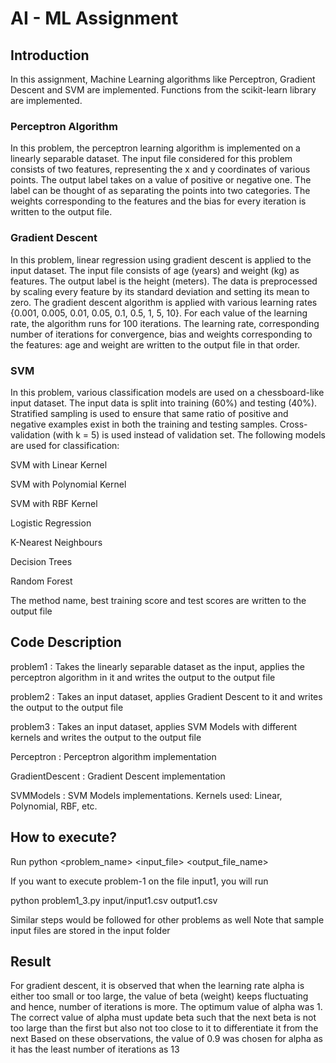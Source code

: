 # AI - ML Assignment #

## Introduction ##

In this assignment, Machine Learning algorithms like Perceptron, Gradient Descent and SVM are implemented. Functions from the scikit-learn library are implemented. 


### Perceptron Algorithm ###

In this problem, the perceptron learning algorithm is implemented on a linearly separable dataset. The input file considered for this problem consists of two features, representing the x and y coordinates of various points. The output label takes on a value of positive or negative one. The label can be thought of as separating the points into two categories. The weights corresponding to the features and the bias for every iteration is written to the output file. 


### Gradient Descent ###

In this problem, linear regression using gradient descent is applied to the input dataset. The input file consists of age (years) and weight (kg) as features. The output label is the height (meters). The data is preprocessed by scaling every feature by its standard deviation and setting its mean to zero. The gradient descent algorithm is applied with various learning rates {0.001, 0.005, 0.01, 0.05, 0.1, 0.5, 1, 5, 10}. For each value of the learning rate, the algorithm runs for 100 iterations. The learning rate, corresponding number of iterations for convergence, bias and weights corresponding to the features: age and weight are written to the output file in that order. 


### SVM ###

In this problem, various classification models are used on a chessboard-like input dataset. The input data is split into training (60%) and testing (40%). Stratified sampling is used to ensure that same ratio of positive and negative examples exist in both the training and testing samples. Cross-validation (with k = 5) is used instead of validation set. The following models are used for classification:

SVM with Linear Kernel 

SVM with Polynomial Kernel

SVM with RBF Kernel 

Logistic Regression

K-Nearest Neighbours 

Decision Trees 

Random Forest 



The method name, best training score and test scores are written to the output file 



## Code Description ##

problem1 : Takes  the linearly separable dataset as the input, applies the perceptron algorithm in it and writes the output to the output file 

problem2 : Takes an input dataset, applies Gradient Descent to it and writes the output to the output file

problem3 : Takes an input dataset, applies SVM Models with different kernels and writes the output to the output file

Perceptron : Perceptron algorithm implementation

GradientDescent : Gradient Descent implementation

SVMModels : SVM Models implementations. Kernels used: Linear, Polynomial, RBF, etc. 


## How to execute? ##

Run python <problem_name> <input_file> <output_file_name>

If you want to execute problem-1 on the file input1, you will run 

python problem1_3.py input/input1.csv output1.csv 


Similar steps would be followed for other problems as well
Note that sample input files are stored in the input folder 


## Result ## 

For gradient descent, it is observed that when the learning rate alpha is either too small or too large, the value of beta (weight) keeps fluctuating and hence, number of iterations is more. The optimum value of alpha was 1. The correct value of alpha must update beta such that the next beta is not too large than the first but also not too close to it to differentiate it from the next
Based on these observations, the value of 0.9 was chosen for alpha as it has the least number of iterations as 13
